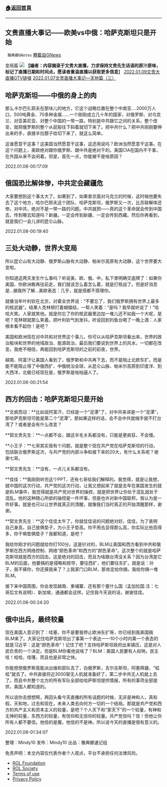 ###  [:house:返回首頁](https://github.com/ourhimalayas/txt)
---


## 文贵直播大事记——欧美vs中俄：哈萨克斯坦只是开始
` 雅典娜GNotes` [轉載自GNews](https://gnews.org/zh-hans/1875063/)

变局篇
![](https://assets.gnews.org/wp-content/uploads/2022/01/文贵直播大事记20220109变局.jpg)
**【编者：内容摘录于文贵大直播，力求保持文贵先生话语的原汁原味，标记了直播日期和时间点，愿读者重温直播以获取更多信息**】
[2022.01.09文贵大直播GTV链接](https://gtv.org/video/id=61dade8c4658a73785d25465)
[2022.01.07文贵直播大事记—天地篇（三）](https://gnews.org/zh-hans/1855129/)

## 哈萨克斯坦——中俄的身上的肉

那么卡尔巴扎耶夫在那块儿的地方，它这个战略位置在整个中南亚….2000万人口、500吨黄金、70多种金属……一个刚刚成立几十年的国家，对俄罗斯、对乌克兰、对亚美尼亚、对整个中国的一带一路，特别是中共跟它之间的关系，整个改变，就把俄罗斯的整个从屁股往下斜着就切下来了。把中共什么？把中共刚刚要伸出来的手，直接半拉膀子给切下来了，就这么简单。

这谁愿意干这事？这美国当然愿意干这事，这还用说吗？欧洲当然愿意干这事。在这个问题上，美欧绝对跟你俄罗斯、跟中共是绝对干的。美国CIA在国内不干事，在外国从来不会闲着。但是，首先一点，你能被干是啥原因？

2022.01.08-00:17:09

## 俄国恐比解体惨，中共定会藏疆危

大家要想到这个事太大了。如果到了，如果普京面对乌克兰的时候，这时候他要失去了这个地方，哈尔巴耶夫这个团队、哈萨克斯坦，俄罗斯又一次，比苏联解体还惨。对中共，绝对不是一带一路的问题。中共就把——真的这个革命就会传到中国去，传到哪去知道吗？新疆。一定会传到新疆、一定会传到西藏。然后你再看到，就是我们一会儿讲的昆仑山脉。

2022.01.08-00:19:40

## **三处大动静，世界大变局**

所以昆仑山有大动静、俄罗斯山脉有大动静、帕米尔高原有大动静，这个世界要大变啦。

你知道这两天发生什么事吗？听说美、欧、俄、中，私下里明确交底牌了：如果你美国、你欧洲敢再往前走，我们就该怎么着怎么着，就是打核战了。但是好消息是…据我所了解…美欧表态：几乎，就是搭都不搭理你。

就像当年叶利钦在北京，对着全世界说：“不要忘了，我们俄罗斯拥有世界上最多的核武器”。结果人克林顿打着蝴蝶结，一帮人笑着：“是吗？我早就听说了！”哈哈大笑。人家就笑他。就是你忘了你的核武器里边加一堆儿还不如我一个大呢，是吧？克林顿就那么笑着。把叶利钦气到发抖，听说回到钓鱼台喝了一晚上酒：人家根本看不起你！是吧？

美国和欧洲现在对中共和对世界这个事儿，你可以从哈萨克斯坦看出来，世界的政治板块和世界的地域政治、能源政治，最后我们要说到世界上的风水，一切都在改变。我绝不相信，再能回到哈萨克斯坦的之前的前夜，世界。

越南、阿富汗让美国人看到了，俄罗斯和中共再下去，而不是阻止北欧东扩。而是能不能阻止得了中俄西扩、中俄统治全球，从昆仑山脉、帕米尔高原到印度洋、到大西洋，北极已经现在是，俄罗斯是咄咄逼人了。

2022.01.08-00:21:54

## **西方的回击：哈萨克斯坦只是开始**

**文疯而动：**比如说阿富汗，已经是一个“泥潭”了，对中共来讲是一个“泥潭”，那哈萨克斯坦可能是第二个“泥潭”。那如果这样的话，会不会中共就缩手就不打台湾了？或者是会有什么改变？

**郭文贵先生：**一点都不会，跟这半毛关系都没有，只能是更疯狂，不会慢。

**小王子：**七哥其实我有个问题，就是整个现在共产党在哈萨克斯坦的行动，包括联合俄罗斯这次，与共产党的内部斗争和接下来的20大，有什么关系呢？谢谢七哥。

**郭文贵先生：**没有，一点儿关系都没有。

**佳佳：**我刚刚听完这个PPT，还有七哥给我们解释的。我觉得，就是让我想，就中国的这次行动，共产党的这次行动，让我又想起来了就是去年在美国发生的就是BLM事件，我觉得就是共产党对世界的操控，就是把世界让你处于混乱就处于混乱。他的这种随心所欲的操控是一件坏事，但是也许对新中国联邦，我认为是一件好事。就是也可以让世界就真正的清醒，就像我们当时真正的开始清醒那样，谢谢。

**郭文贵先生：**这个佳佳太牛了，你就佳佳说的问题绝对好。佳佳，为了表明自己身高，自己放俩垫子，为小王子垫高。你不用去显得那么高，你实际比他高得多，你干嘛垫俩垫子？我都知道，是吧？

我给你刚才的问题就给你打100分。这是针对的，BLM让美国和西方看到中共和俄罗斯在西方网络控制、网络“颜色革命”和西方的“颜色革命”。这次整个的就是哈萨克斯坦就是西方的回击。这是绝对的回击，而且为啥跟台湾没关系？因为台湾是它BLM的后面，他要搞的是侵略和掠夺，要往西扩，他们要往东扩。就是说：孙子，我不揍你，你还揍我来了？上我家门口BLM，那肯定给你搞，我给你搞一堆BLM。

接下来中国周围，你会发现越南、柬埔寨、还有那个塞什么国（孟加拉国.注：七哥后文有说明）、新加坡，通通都会这样。记住我今天说的话，谢谢佳佳。

2022.01.08-00:24:20

## 俄中出兵，最终较量

现在美国人意识到了：哇塞，你不是要我停止欧洲东扩呀，你已经到我美国搞BLM来了。大家记住哈萨克斯坦出了事第一个表达——10个小时内第一个表态的就是习近平：这是“颜色革命”！记住了吧？支持哈萨斯坦政府出来镇压，这是对人民负责的一个决定。但是BLM你看他说啥了？BLM：美国人民要有人权呐，民主哇！哈哈，哇噻，而且也是非常之快。

你能想想俄罗斯竟能派出维和部队去了，白俄罗斯，吉尔吉斯坦，阿塞拜疆，“呱呱”就去了。中共直接将近3000架无人机就准备好了，第二步中共无人机就上去了。而且中共整个北方的所有军队全部给哈萨斯坦提供情报，所有的事项全部提供，美国人都知道的。

所以说你去想想啊，再回头看今天直播的所有话题的时候，无非是神和人，真和假，天和地，过去和现在，未来人类去向何方一切的一个结局。那就是共产党和西方的共产主义和资本主义的较量，是吧？个人天下和“家天下”的一个较量，有神和无神的较量，东西方的较量，有信仰和无信仰的较量。共产党信吗？信！但他让你所有人都不要信。他信的是魔，他信的不是神。所以说今天的直播是很有意义的。

2022.01.08-01:34:07

整理：Mindy10
发布：Mindy10
出品：雅典娜速记组

 

免责声明：本文内容仅代表作者个人观点，平台不承担任何法律风险。

- [ROL Foundation](https://rolfoundation.org/)
- [ROL Society](https://rolsociety.org/)
- [Terms of use](https://gnews.org/terms-of-use-3/)
- [Privacy Policy](https://gnews.org/privacy-policy/)
